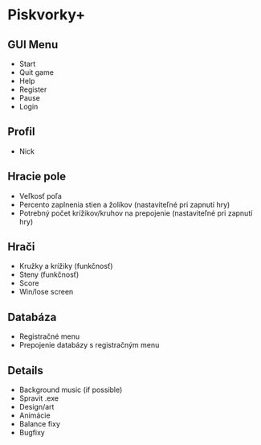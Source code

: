 # Piskvorky+
## GUI Menu
- Start
- Quit game
- Help
- Register
- Pause
- Login
## Profil
- Nick
## Hracie pole
- Veľkosť poľa
- Percento zaplnenia stien a žolíkov 
 (nastaviteľné pri zapnutí hry)
- Potrebný počet krížikov/kruhov na prepojenie
 (nastaviteľné pri zapnutí hry)
## Hrači
- Kružky a krížiky
 (funkčnosť)
- Steny
 (funkčnosť)
- Score
- Win/lose screen
## Databáza
- Registračné menu
- Prepojenie databázy s registračným menu
## Details
- Background music (if possible)
- Spravit .exe
- Design/art
- Animácie
- Balance fixy
- Bugfixy


